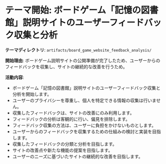# テーマ開始: ボードゲーム「記憶の図書館」説明サイトのユーザーフィードバック収集と分析

**テーマディレクトリ**: `artifacts/board_game_website_feedback_analysis/`

**開始理由**:
ボードゲーム説明サイトの公開準備が完了したため、ユーザーからのフィードバックを収集し、サイトの継続的な改善を行うため。

**活動内容**:
- ボードゲーム「記憶の図書館」説明サイトのユーザーフィードバック収集と分析を開始します。
- ユーザーのプライバシーを尊重し、個人を特定できる情報の収集は行いません。
- 収集したフィードバックは、サイトの改善にのみ利用します。
- フィードバックの分析は客観的に行い、偏見を排除します。
- フィードバック収集の方法は、ユーザーに負担をかけないものとします。
- ユーザーからのフィードバックを収集するための仕組みの検討と実装を目指します。
- 収集したフィードバックの分類と分析を目指します。
- サイトの改善点や新たな機能の提案を目指します。
- ユーザーのニーズに基づいたサイトの継続的な改善を目指します。
